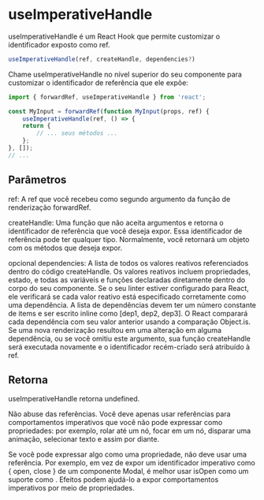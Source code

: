 # useImperativeHandle

useImperativeHandle é um React Hook que permite customizar o identificador exposto como ref.

```js
useImperativeHandle(ref, createHandle, dependencies?)
```

Chame useImperativeHandle no nível superior do seu componente para customizar o identificador de referência que ele expõe:

```js
import { forwardRef, useImperativeHandle } from 'react';

const MyInput = forwardRef(function MyInput(props, ref) {
    useImperativeHandle(ref, () => {
    return {
        // ... seus métodos ...
    };
}, []);
// ...
```

## Parâmetros

ref: A ref que você recebeu como segundo argumento da função de renderização forwardRef.

createHandle: Uma função que não aceita argumentos e retorna o identificador de referência que você deseja expor. Essa identificador de referência pode ter qualquer tipo. Normalmente, você retornará um objeto com os métodos que deseja expor.

opcional dependencies: A lista de todos os valores reativos referenciados dentro do código createHandle. Os valores reativos incluem propriedades, estado, e todas as variáveis e funções declaradas diretamente dentro do corpo do seu componente. Se o seu linter estiver configurado para React, ele verificará se cada valor reativo está especificado corretamente como uma dependência. A lista de dependências devem ter um número constante de items e ser escrito inline como [dep1, dep2, dep3]. O React comparará cada dependência com seu valor anterior usando a comparação Object.is. Se uma nova renderização resultou em uma alteração em alguma dependência, ou se você omitiu este argumento, sua função createHandle será executada novamente e o identificador recém-criado será atribuído à ref.

## Retorna 

useImperativeHandle retorna undefined.

Não abuse das referências. Você deve apenas usar referências para comportamentos imperativos que você não pode expressar como propriedades: por exemplo, rolar até um nó, focar em um nó, disparar uma animação, selecionar texto e assim por diante.

Se você pode expressar algo como uma propriedade, não deve usar uma referência. Por exemplo, em vez de expor um identificador imperativo como { open, close } de um componente Modal, é melhor usar isOpen como um suporte como <Modal isOpen={isOpen} />. Efeitos podem ajudá-lo a expor comportamentos imperativos por meio de propriedades.